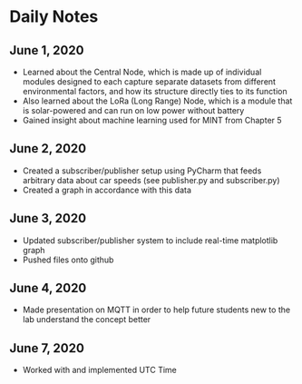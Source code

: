 # Daily Notes 
## June 1, 2020
- Learned about the Central Node, which is made up of individual modules designed to each capture separate datasets from different environmental factors, and how its structure directly ties to its function
- Also learned about the LoRa (Long Range) Node, which is a module that is solar-powered and can run on low power without battery
- Gained insight about machine learning used for MINT from Chapter 5
## June 2, 2020
- Created a subscriber/publisher setup using PyCharm that feeds arbitrary data about car speeds (see publisher.py and subscriber.py)
- Created a graph in accordance with this data
## June 3, 2020
- Updated subscriber/publisher system to include real-time matplotlib graph
- Pushed files onto github
## June 4, 2020
- Made presentation on MQTT in order to help future students new to the lab understand the concept better
## June 7, 2020
- Worked with and implemented UTC Time
